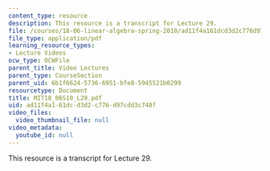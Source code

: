 ```yaml
---
content_type: resource
description: This resource is a transcript for Lecture 29.
file: /courses/18-06-linear-algebra-spring-2010/ad11f4a161dcd3d2c776d97cdd3c748f_MIT18_06S10_L29.pdf
file_type: application/pdf
learning_resource_types:
- Lecture Videos
ocw_type: OCWFile
parent_title: Video Lectures
parent_type: CourseSection
parent_uid: 6b1f6624-5736-6951-bfe8-5945521b0299
resourcetype: Document
title: MIT18_06S10_L29.pdf
uid: ad11f4a1-61dc-d3d2-c776-d97cdd3c748f
video_files:
  video_thumbnail_file: null
video_metadata:
  youtube_id: null
---
```

This resource is a transcript for Lecture 29.

